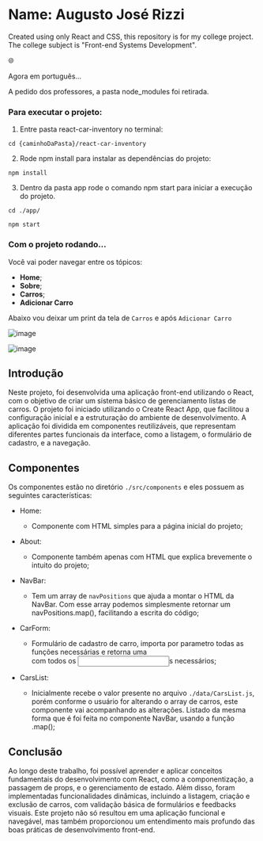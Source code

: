 # Name: Augusto José Rizzi
Created using only React and CSS, this repository is for my college project. The college subject is "Front-end Systems Development".

:globe_with_meridians:

Agora em português...

A pedido dos professores, a pasta node_modules foi retirada.

### Para executar o projeto:
1. Entre pasta react-car-inventory no terminal:

```
cd {caminhoDaPasta}/react-car-inventory
```

2. Rode npm install para instalar as dependências do projeto:

```
npm install
```

3. Dentro da pasta app rode o comando npm start para iniciar a execução do projeto.

```
cd ./app/
```

```
npm start
```

### Com o projeto rodando...
Você vai poder navegar entre os tópicos: 
  - **Home**;
  - **Sobre**;
  - **Carros**;
  - **Adicionar Carro**

Abaixo vou deixar um print da tela de `Carros` e após `Adicionar Carro`

![image](https://github.com/user-attachments/assets/1ff8a97d-bec9-480c-bbd7-0ad7652aa00d)

![image](https://github.com/user-attachments/assets/8494d3b1-cea9-4dea-9434-805bd7a1194e)

## Introdução

Neste projeto, foi desenvolvida uma aplicação front-end utilizando o React, com o objetivo de criar um sistema básico de gerenciamento listas de carros. O projeto foi iniciado utilizando o Create React App, que facilitou a configuração inicial e a estruturação do ambiente de desenvolvimento. A aplicação foi dividida em componentes reutilizáveis, que representam diferentes partes funcionais da interface, como a listagem, o formulário de cadastro, e a navegação.

## Componentes

Os componentes estão no diretório `./src/components` e eles possuem as seguintes características:
- Home:
  - Componente com HTML simples para a página inicial do projeto;
 
- About:
  - Componente também apenas com HTML que explica brevemente o intuito do projeto;
 
- NavBar:
  - Tem um array de `navPositions` que ajuda a montar o HTML da NavBar. Com esse array podemos simplesmente retornar um navPositions.map(), facilitando a escrita do código;

- CarForm:
  - Formulário de cadastro de carro, importa por parametro todas as funções necessárias e retorna uma <div> com todos os <input>s necessários;
 
- CarsList:
  - Inicialmente recebe o valor presente no arquivo `./data/CarsList.js`, porém conforme o usuário for alterando o array de carros, este componente vai acompanhando as alterações. Listado da mesma forma que é foi feita no componente NavBar, usando a função .map();

## Conclusão

Ao longo deste trabalho, foi possível aprender e aplicar conceitos fundamentais do desenvolvimento com React, como a componentização, a passagem de props, e o gerenciamento de estado. Além disso, foram implementadas funcionalidades dinâmicas, incluindo a listagem, criação e exclusão de carros, com validação básica de formulários e feedbacks visuais. Este projeto não só resultou em uma aplicação funcional e navegável, mas também proporcionou um entendimento mais profundo das boas práticas de desenvolvimento front-end.
